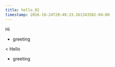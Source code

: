 ```yaml
---
title: hello_02
timestamp: 2016-10-24T20:40:33.161343582-04:00
---
```


Hi
* greeting

< Hello
* greeting
